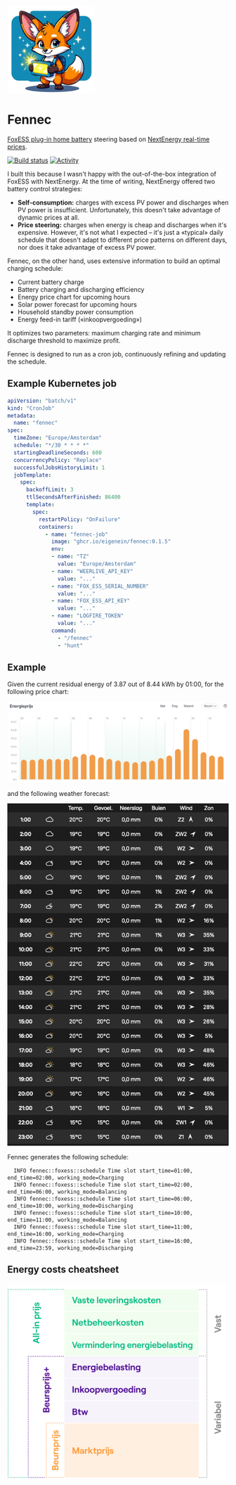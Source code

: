 <img src="logo.webp" alt="Logo" height="200">

# Fennec

[FoxESS plug-in home battery](https://www.nextenergy.nl/artikelen/voor-batterij-fanaten) steering based
on [NextEnergy real-time prices](https://www.nextenergy.nl/actuele-energieprijzen).

[![Build status](https://img.shields.io/github/actions/workflow/status/eigenein/fennec/check.yaml?style=for-the-badge)](https://github.com/eigenein/fennec/actions/workflows/check.yaml)
[![Activity](https://img.shields.io/github/commit-activity/y/eigenein/fennec?style=for-the-badge)](https://github.com/eigenein/fennec/commits/main/)

I built this because I wasn't happy with the out-of-the-box integration of FoxESS with NextEnergy. At the time of writing, NextEnergy offered two battery control strategies:

- **Self-consumption:** charges with excess PV power and discharges when PV power is insufficient. Unfortunately, this doesn't take advantage of dynamic prices at all.
- **Price steering:** charges when energy is cheap and discharges when it's expensive. However, it's not what I expected – it's just a «typical» daily schedule that doesn't adapt to different price patterns on different days, nor does it take advantage of excess PV power.

Fennec, on the other hand, uses extensive information to build an optimal charging schedule:

- Current battery charge
- Battery charging and discharging efficiency
- Energy price chart for upcoming hours
- Solar power forecast for upcoming hours
- Household standby power consumption
- Energy feed-in tariff («inkoopvergoeding»)

It optimizes two parameters: maximum charging rate and minimum discharge threshold to maximize profit.

Fennec is designed to run as a cron job, continuously refining and updating the schedule.

## Example Kubernetes job

```yaml
apiVersion: "batch/v1"
kind: "CronJob"
metadata:
  name: "fennec"
spec:
  timeZone: "Europe/Amsterdam"
  schedule: "*/30 * * * *"
  startingDeadlineSeconds: 600
  concurrencyPolicy: "Replace"
  successfulJobsHistoryLimit: 1
  jobTemplate:
    spec:
      backoffLimit: 3
      ttlSecondsAfterFinished: 86400
      template:
        spec:
          restartPolicy: "OnFailure"
          containers:
            - name: "fennec-job"
              image: "ghcr.io/eigenein/fennec:0.1.5"
              env:
              - name: "TZ"
                value: "Europe/Amsterdam"
              - name: "WEERLIVE_API_KEY"
                value: "..."
              - name: "FOX_ESS_SERIAL_NUMBER"
                value: "..."
              - name: "FOX_ESS_API_KEY"
                value: "..."
              - name: "LOGFIRE_TOKEN"
                value: "..."
              command:
                - "/fennec"
                - "hunt"
```

## Example

Given the current residual energy of 3.87 out of 8.44 kWh by 01:00, for the following price chart:

![Example price chart](example-prices.png)

and the following weather forecast:

![Example weather forecast](example-weather.png)

Fennec generates the following schedule:

```text
  INFO fennec::foxess::schedule Time slot start_time=01:00, end_time=02:00, working_mode=Charging
  INFO fennec::foxess::schedule Time slot start_time=02:00, end_time=06:00, working_mode=Balancing
  INFO fennec::foxess::schedule Time slot start_time=06:00, end_time=10:00, working_mode=Discharging
  INFO fennec::foxess::schedule Time slot start_time=10:00, end_time=11:00, working_mode=Balancing
  INFO fennec::foxess::schedule Time slot start_time=11:00, end_time=16:00, working_mode=Charging
  INFO fennec::foxess::schedule Time slot start_time=16:00, end_time=23:59, working_mode=Discharging
```

## Energy costs cheatsheet

![Price build-up](energy-costs.png)
